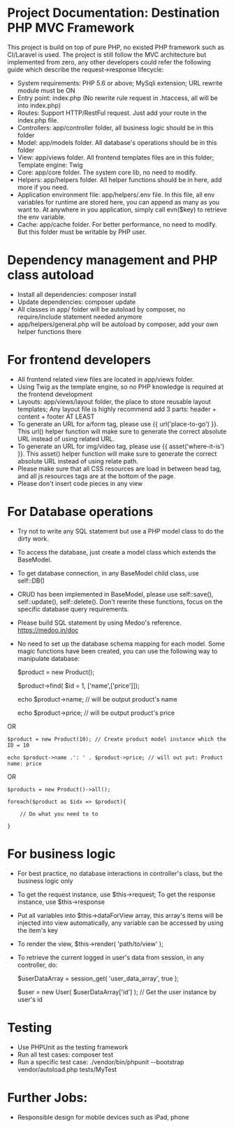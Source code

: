 # Project Documentation: Destination PHP MVC Framework
This project is build on top of pure PHP, no existed PHP framework such as CI/Laravel is used. The project is still follow the MVC architecture but implemented from zero, any other developers could refer the following guide which describe the request->response lifecycle:
- System requirements: PHP 5.6 or above; MySqli extension; URL rewrite module must be ON
- Entry point: index.php (No rewrite rule request in .htaccess, all will be into index.php)
- Routes: Support HTTP/RestFul request. Just add your route in the index.php file.
- Controllers: app/controller folder, all business logic should be in this folder
- Model: app/models folder. All database's operations should be in this folder
- View: app/views folder. All frontend templates files are in this folder; Template engine: Twig
- Core: app/core folder. The system core lib, no need to modify.
- Helpers: app/helpers folder. All helper functions should be in here, add more if you need.
- Application environment file: app/helpers/.env file. In this file, all env variables for runtime are stored here, you can append as many as you want to. At anywhere in you application, simply call evn($key) to retrieve the env variable.
- Cache: app/cache folder. For better performance, no need to modify. But this folder must be writable by PHP user.

# Dependency management and PHP class autoload
- Install all dependencies: composer install
- Update dependencies: composer update
- All classes in app/ folder will be autoload by composer, no require/include statement needed anymore
- app/helpers/general.php will be autoload by composer, add your own helper functions there

# For frontend developers
- All frontend related view files are located in app/views folder.
- Using Twig as the template engine, so no PHP knowledge is required at the frontend development
- Layouts: app/views/layout folder, the place to store reusable layout templates; Any layout file is highly recommend add 3 parts: header + content + footer AT LEAST
- To generate an URL for a/form tag, please use {{ url('place-to-go') }}. This url() helper function will make sure to generate the correct absolute URL instead of using related URL.
- To generate an URL for img/video tag, please use {{ asset('where-it-is') }}. This asset() helper function will make sure to generate the correct absolute URL instead of using relate path.
- Please make sure that all CSS resources are load in between head tag, and all js resources tags are at the bottom of the page.
- Please don't insert <script></script> code pieces in any view

# For Database operations
- Try not to write any SQL statement but use a PHP model class to do the dirty work.
- To access the database, just create a model class which extends the BaseModel. 
- To get database connection, in any BaseModel child class, use self::DB()
- CRUD has been implemented in BaseModel, please use self::save(), self::update(), self::delete(). Don't rewrite these functions, focus on the specific database query requirements.
- Please build SQL statement by using Medoo's reference. https://medoo.in/doc
- No need to set up the database schema mapping for each model. Some magic functions have been created, you can use the following way to manipulate database:
    
    

    $product = new Product();
    
    $product->find( $id = 1, ['name',['price']]);
    
    echo $product->name; // will be output product's name
    
    echo $product->price; // will be output product's price


OR


    $product = new Product(10); // Create product model instance which the ID = 10
    
    echo $product->name .': ' . $product->price; // will out put: Product name: price
    
    
OR
    
    $products = new Product()->all();
    
    foreach($product as $idx => $product){
    
        // Do what you need to to
        
    }
    
    

# For business logic
- For best practice, no database interactions in controller's class, but the business logic only
- To get the request instance, use $this->request; To get the response instance, use $this->response
- Put all variables into $this->dataForView array, this array's items will be injected into view automatically, any variable can be accessed by using the item's key
- To render the view, $this->render( 'path/to/view' );
- To retrieve the current logged in user's data from session, in any controller, do:


    $userDataArray = session_get( 'user_data_array', true );
    
    $user = new User( $userDataArray['id'] ); // Get the user instance by user's id
    
    
# Testing
- Use PHPUnit as the testing framework
- Run all test cases: composer test
- Run a specific test case: ./vendor/bin/phpunit --bootstrap vendor/autoload.php tests/MyTest

# Further Jobs: 
- Responsible design for mobile devices such as iPad, phone







